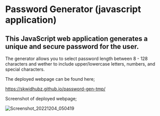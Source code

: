# Password Generator (javascript application)

## This JavaScript web application generates a unique and secure password for the user.

The generator allows you to select password length between 8 - 128 characters and wether to include upper/lowercase letters, numbers, and special characters.

The deployed webpage can be found here;

https://skwidhubz.github.io/password-gen-tmp/

Screenshot of deployed webpage;

![Screenshot_20221204_050419](https://user-images.githubusercontent.com/81959922/205477203-4293bd92-9c58-4d47-b9f0-cd26a376ce8e.png)
